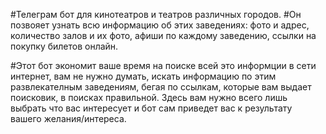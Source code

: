 #Телеграм бот для кинотеатров и театров различных городов.
#Он позвояет узнать всю информацию об этих заведениях: фото и адрес, количество залов и их фото, афиши по каждому заведению, ссылки на покупку билетов онлайн.

#Этот бот экономит ваше время на поиске всей это информции в сети интернет, вам не нужно думать, искать информацию по этим развлекателным заведениям, бегая по ссылкам, которые вам выдает поисковик, в поисках правильной.
Здесь вам нужно всего лишь выбрать что вас интересует и бот сам приведет вас к результату вашего желания/интереса.
